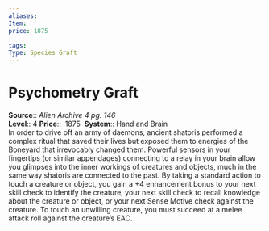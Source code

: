 ```yaml
---
aliases: 
Item:
price: 1875

tags: 
Type: Species Graft
---
```


# Psychometry Graft

**Source**:: _Alien Archive 4 pg. 146_  
**Level**:: 4
**Price**::  1875 
**System**:: Hand and Brain  
In order to drive off an army of daemons, ancient shatoris performed a complex ritual that saved their lives but exposed them to energies of the Boneyard that irrevocably changed them. Powerful sensors in your fingertips (or similar appendages) connecting to a relay in your brain allow you glimpses into the inner workings of creatures and objects, much in the same way shatoris are connected to the past. By taking a standard action to touch a creature or object, you gain a +4 enhancement bonus to your next skill check to identify the creature, your next skill check to recall knowledge about the creature or object, or your next Sense Motive check against the creature. To touch an unwilling creature, you must succeed at a melee attack roll against the creature’s EAC.
